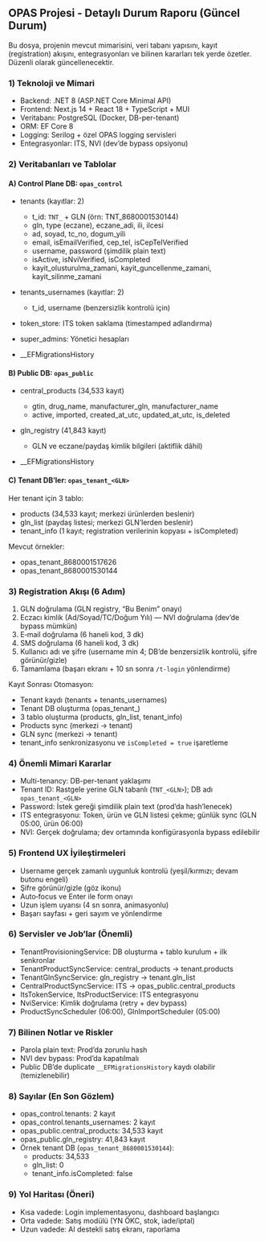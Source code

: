 ## OPAS Projesi - Detaylı Durum Raporu (Güncel Durum)

Bu dosya, projenin mevcut mimarisini, veri tabanı yapısını, kayıt (registration) akışını, entegrasyonları ve bilinen kararları tek yerde özetler. Düzenli olarak güncellenecektir.

### 1) Teknoloji ve Mimari
- Backend: .NET 8 (ASP.NET Core Minimal API)
- Frontend: Next.js 14 + React 18 + TypeScript + MUI
- Veritabanı: PostgreSQL (Docker, DB-per-tenant)
- ORM: EF Core 8
- Logging: Serilog + özel OPAS logging servisleri
- Entegrasyonlar: ITS, NVI (dev’de bypass opsiyonu)

### 2) Veritabanları ve Tablolar

#### A) Control Plane DB: `opas_control`
- tenants (kayıtlar: 2)
  - t_id: `TNT_` + GLN (örn: TNT_8680001530144)
  - gln, type (eczane), eczane_adi, ili, ilcesi
  - ad, soyad, tc_no, dogum_yili
  - email, isEmailVerified, cep_tel, isCepTelVerified
  - username, password (şimdilik plain text)
  - isActive, isNviVerified, isCompleted
  - kayit_olusturulma_zamani, kayit_guncellenme_zamani, kayit_silinme_zamani

- tenants_usernames (kayıtlar: 2)
  - t_id, username (benzersizlik kontrolü için)

- token_store: ITS token saklama (timestamped adlandırma)
- super_admins: Yönetici hesapları
- __EFMigrationsHistory

#### B) Public DB: `opas_public`
- central_products (34,533 kayıt)
  - gtin, drug_name, manufacturer_gln, manufacturer_name
  - active, imported, created_at_utc, updated_at_utc, is_deleted

- gln_registry (41,843 kayıt)
  - GLN ve eczane/paydaş kimlik bilgileri (aktiflik dâhil)

- __EFMigrationsHistory

#### C) Tenant DB’ler: `opas_tenant_<GLN>`
Her tenant için 3 tablo:
- products (34,533 kayıt; merkezi ürünlerden beslenir)
- gln_list (paydaş listesi; merkezi GLN’lerden beslenir)
- tenant_info (1 kayıt; registration verilerinin kopyası + isCompleted)

Mevcut örnekler:
- opas_tenant_8680001517626
- opas_tenant_8680001530144

### 3) Registration Akışı (6 Adım)
1. GLN doğrulama (GLN registry, “Bu Benim” onayı)
2. Eczacı kimlik (Ad/Soyad/TC/Doğum Yılı) — NVI doğrulama (dev’de bypass mümkün)
3. E‑mail doğrulama (6 haneli kod, 3 dk)
4. SMS doğrulama (6 haneli kod, 3 dk)
5. Kullanıcı adı ve şifre (username min 4; DB’de benzersizlik kontrolü, şifre görünür/gizle)
6. Tamamlama (başarı ekranı + 10 sn sonra `/t-login` yönlendirme)

Kayıt Sonrası Otomasyon:
- Tenant kaydı (tenants + tenants_usernames)
- Tenant DB oluşturma (opas_tenant_<GLN>)
- 3 tablo oluşturma (products, gln_list, tenant_info)
- Products sync (merkezi → tenant)
- GLN sync (merkezi → tenant)
- tenant_info senkronizasyonu ve `isCompleted = true` işaretleme

### 4) Önemli Mimari Kararlar
- Multi-tenancy: DB-per-tenant yaklaşımı
- Tenant ID: Rastgele yerine GLN tabanlı (`TNT_<GLN>`); DB adı `opas_tenant_<GLN>`
- Password: İstek gereği şimdilik plain text (prod’da hash’lenecek)
- ITS entegrasyonu: Token, ürün ve GLN listesi çekme; günlük sync (GLN 05:00, ürün 06:00)
- NVI: Gerçek doğrulama; dev ortamında konfigürasyonla bypass edilebilir

### 5) Frontend UX İyileştirmeleri
- Username gerçek zamanlı uygunluk kontrolü (yeşil/kırmızı; devam butonu engeli)
- Şifre görünür/gizle (göz ikonu)
- Auto‑focus ve Enter ile form onayı
- Uzun işlem uyarısı (4 sn sonra, animasyonlu)
- Başarı sayfası + geri sayım ve yönlendirme

### 6) Servisler ve Job’lar (Önemli)
- TenantProvisioningService: DB oluşturma + tablo kurulum + ilk senkronlar
- TenantProductSyncService: central_products → tenant.products
- TenantGlnSyncService: gln_registry → tenant.gln_list
- CentralProductSyncService: ITS → opas_public.central_products
- ItsTokenService, ItsProductService: ITS entegrasyonu
- NviService: Kimlik doğrulama (retry + dev bypass)
- ProductSyncScheduler (06:00), GlnImportScheduler (05:00)

### 7) Bilinen Notlar ve Riskler
- Parola plain text: Prod’da zorunlu hash
- NVI dev bypass: Prod’da kapatılmalı
- Public DB’de duplicate `__EFMigrationsHistory` kaydı olabilir (temizlenebilir)

### 8) Sayılar (En Son Gözlem)
- opas_control.tenants: 2 kayıt
- opas_control.tenants_usernames: 2 kayıt
- opas_public.central_products: 34,533 kayıt
- opas_public.gln_registry: 41,843 kayıt
- Örnek tenant DB (`opas_tenant_8680001530144`):
  - products: 34,533
  - gln_list: 0
  - tenant_info.isCompleted: false

### 9) Yol Haritası (Öneri)
- Kısa vadede: Login implementasyonu, dashboard başlangıcı
- Orta vadede: Satış modülü (YN ÖKC, stok, iade/iptal)
- Uzun vadede: AI destekli satış ekranı, raporlama


